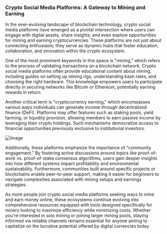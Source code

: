 ### Crypto Social Media Platforms: A Gateway to Mining and Earning

In the ever-evolving landscape of blockchain technology, crypto social media platforms have emerged as a pivotal intersection where users can engage with digital assets, share insights, and even explore opportunities for mining and earning cryptocurrencies. These platforms are not just about connecting enthusiasts; they serve as dynamic hubs that foster education, collaboration, and innovation within the crypto ecosystem.

One of the most prominent keywords in this space is "mining," which refers to the process of validating transactions on a blockchain network. Crypto social media platforms often provide educational content about mining, including guides on setting up mining rigs, understanding hash rates, and choosing the right hardware. This knowledge empowers users to participate directly in securing networks like Bitcoin or Ethereum, potentially earning rewards in return.

Another critical term is "cryptocurrency earning," which encompasses various ways individuals can generate income through decentralized finance (DeFi). Platforms may offer features such as staking pools, yield farming, or liquidity provision, allowing members to earn passive income by leveraging their crypto holdings. Such mechanisms democratize access to financial opportunities previously exclusive to institutional investors.

![Image](https://github.com/user-attachments/assets/31692037-0104-4703-abd1-696b6a7dd41b)

Additionally, these platforms emphasize the importance of "community engagement." By fostering active discussions around topics like proof-of-work vs. proof-of-stake consensus algorithms, users gain deeper insights into how different systems impact profitability and environmental sustainability. Furthermore, communities built around specific projects or blockchains enable peer-to-peer support, making it easier for beginners to navigate complexities associated with mining setups and earnings strategies.

As more people join crypto social media platforms seeking ways to mine and earn money online, these ecosystems continue evolving into comprehensive resources equipped with tools designed specifically for miners looking to maximize efficiency while minimizing costs. Whether you're interested in solo mining or joining larger mining pools, staying informed via reliable channels remains essential for anyone aiming to capitalize on the lucrative potential offered by digital currencies today.